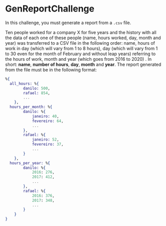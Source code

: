# GenReportChallenge

In this challenge, you must generate a report from a `.csv` file.

Ten people worked for a company X for five years and the history with all the data of each one of these people (name, hours worked, day, month and year) was transferred to a CSV file in the following order: name, hours of work in day (which will vary from 1 to 8 hours), day (which will vary from 1 to 30 even for the month of February and without leap years) referring to the hours of work, month and year (which goes from 2016 to 2020) . In short: **name**, **number of hours**, **day**, **month** and **year**.
The report generated from the file must be in the following format:

```elixir
%{
  all_hours: %{
        danilo: 500,
        rafael: 854,
        ...
    },
  hours_per_month: %{
        danilo: %{
            janeiro: 40,
            fevereiro: 64,
            ...
        },
        rafael: %{
            janeiro: 52,
            fevereiro: 37,
            ...
        }
    },
  hours_per_year: %{
        danilo: %{
            2016: 276,
            2017: 412,
            ...
        },
        rafael: %{
            2016: 376,
            2017: 348,
            ...
        }
    }
}
```
